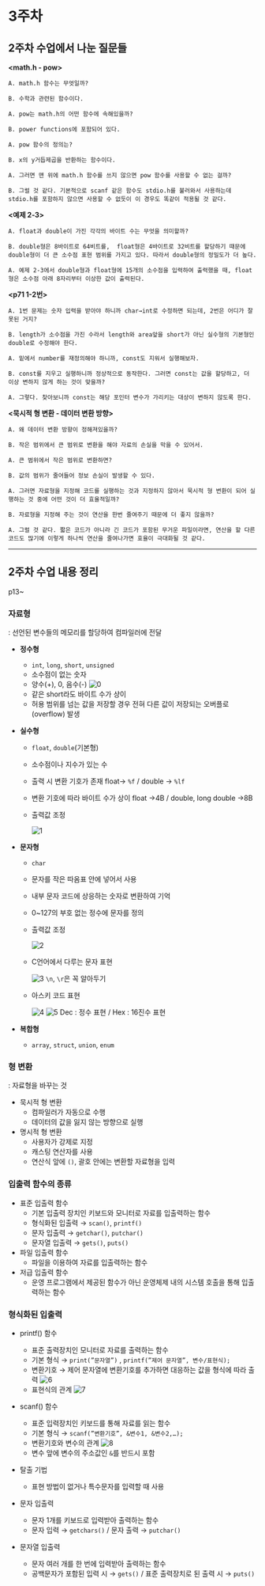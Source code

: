 # 3주차

## **2주차 수업에서 나눈 질문들**

**<math.h - pow>**

    A. math.h 함수는 무엇일까?

    B. 수학과 관련된 함수이다. 

    A. pow는 math.h의 어떤 함수에 속해있을까?

    B. power functions에 포함되어 있다.

    A. pow 함수의 정의는?

    B. x의 y거듭제곱을 반환하는 함수이다.

    A. 그러면 맨 위에 math.h 함수를 쓰지 않으면 pow 함수를 사용할 수 없는 걸까?

    B. 그럴 것 같다. 기본적으로 scanf 같은 함수도 stdio.h를 불러와서 사용하는데 stdio.h를 포함하지 않으면 사용할 수 없듯이 이 경우도 똑같이 적용될 것 같다.

**<예제 2-3>**

    A. float과 double이 가진 각각의 바이트 수는 무엇을 의미할까?

    B. double형은 8바이트로 64비트를,  float형은 4바이트로 32비트를 할당하기 때문에 double형이 더 큰 소수점 표현 범위를 가지고 있다. 따라서 double형의 정밀도가 더 높다. 

    A. 예제 2-3에서 double형과 float형에 15개의 소수점을 입력하여 출력했을 때, float형은 소수점 아래 8자리부터 이상한 값이 출력된다.

**<p71 1-2번>**

    A. 1번 문제는 숫자 입력을 받아야 하니까 char→int로 수정하면 되는데, 2번은 어디가 잘못된 거지?

    B. length가 소수점을 가진 수라서 length와 area앞을 short가 아닌 실수형의 기본형인 double로 수정해야 한다.

    A. 밑에서 number를 재정의해야 하니까, const도 지워서 실행해보자.

    B. const를 지우고 실행하니까 정상적으로 동작한다. 그러면 const는 값을 할당하고, 더 이상 변하지 않게 하는 것이 맞을까?

    A. 그렇다. 찾아보니까 const는 해당 포인터 변수가 가리키는 대상이 변하지 않도록 한다.

**<묵시적 형 변환 - 데이터 변환 방향>**

    A. 왜 데이터 변환 방향이 정해져있을까?

    B. 작은 범위에서 큰 범위로 변환을 해야 자료의 손실을 막을 수 있어서.

    A. 큰 범위에서 작은 범위로 변환하면?

    B. 값의 범위가 줄어들어 정보 손실이 발생할 수 있다.

    A. 그러면 자료형을 지정해 코드를 실행하는 것과 지정하지 않아서 묵시적 형 변환이 되어 실행하는 것 중에 어떤 것이 더 효율적일까?

    B. 자료형을 지정해 주는 것이 연산을 한번 줄여주기 때문에 더 좋지 않을까?

    A. 그럴 것 같다. 짧은 코드가 아니라 긴 코드가 포함된 무거운 파일이라면, 연산을 할 다른 코드도 많기에 이렇게 하나씩 연산을 줄여나가면 효율이 극대화될 것 같다.

---

## **2주차 수업 내용 정리**

p13~

### 자료형

: 선언된 변수들의 메모리를 할당하여 컴파일러에 전달

- **정수형**
    - `int`, `long`, `short`, `unsigned`
    - 소수점이 없는 숫자
    - 양수(+), 0, 음수(-)
        ![0](https://github.com/yunh03/2_Group/blob/main/notes/src/0.png?raw=true)
    - 같은 short라도 바이트 수가 상이
    - 허용 범위를 넘는 값을 저장할 경우 전혀 다른 값이 저장되는 오버플로(overflow) 발생
    
- **실수형**
    - `float`, `double`(기본형)
    - 소수점이나 지수가 있는 수
    - 출력 시 변환 기호가 존재 float→ `%f` / double → `%lf`
    - 변환 기호에 따라 바이트 수가 상이 float →4B /  double, long double →8B
    - 출력값 조정
      
        ![1](https://github.com/yunh03/2_Group/blob/main/notes/src/1.png?raw=true)
        
    
- **문자형**
    - `char`
    - 문자를 작은 따옴표 안에 넣어서 사용
    - 내부 문자 코드에 상응하는 숫자로 변환하여 기억
    - 0~127의 부호 없는 정수에 문자를 정의
    - 출력값 조정

       ![2](https://github.com/yunh03/2_Group/blob/main/notes/src/2.png?raw=true)
    - C언어에서 다루는 문자 표현
        
        ![3](https://github.com/yunh03/2_Group/blob/main/notes/src/3.png?raw=true)
        `\n`, `\r`은 꼭 알아두기
        
    - 아스키 코드 표현
        
        ![4](https://github.com/yunh03/2_Group/blob/main/notes/src/4.png?raw=true)
        ![5](https://github.com/yunh03/2_Group/blob/main/notes/src/5.png?raw=true)
      Dec : 정수 표현 / Hex : 16진수 표현
        
- **복합형**
    - `array`, `struct`, `union`, `enum`

### 형 변환

: 자료형을 바꾸는 것

- 묵시적 형 변환
    - 컴파일러가 자동으로 수행
    - 데이터의 값을 잃지 않는 방향으로 실행
- 명시적 형 변환
    - 사용자가 강제로 지정
    - 캐스팅 연산자를 사용
    - 연산식 앞에 `()`, 괄호 안에는 변환할 자료형을 입력

### 입출력 함수의 종류

- 표준 입출력 함수
    - 기본 입출력 장치인 키보드와 모니터로 자료를 입출력하는 함수
    - 형식화된 입출력 → `scan()`, `printf()`
    - 문자 입출력  → `getchar()`, `putchar()`
    - 문자열 입출력 → `gets()`, `puts()`
- 파일 입출력 함수
    - 파일을 이용하여 자료를 입출력하는 함수
- 저급 입출력 함수
    - 운영 프로그램에서 제공된 함수가 아닌 운영체제 내의 시스템 호출을 통해 입출력하는 함수

### 형식화된 입출력

- printf() 함수
    - 표준 출력장치인 모니터로 자료를 출력하는 함수
    - 기본 형식 → `print(”문자열”)` , `printf(”제어 문자열”, 변수/표현식);`
    - 변환기호 → 제어 문자열에 변환기호를 추가하면 대응하는 값을 형식에 따라 출력
        ![6](https://github.com/yunh03/2_Group/blob/main/notes/src/6.png?raw=true)
    - 표현식의 관계
        ![7](https://github.com/yunh03/2_Group/blob/main/notes/src/7.png?raw=true)

- scanf() 함수
    - 표준 입력장치인 키보드를 통해 자료를 읽는 함수
    - 기본 형식 → `scanf(”변환기호”, &변수1, &변수2,…);`
    - 변환기호와 변수의 관계
        ![8](https://github.com/yunh03/2_Group/blob/main/notes/src/8.png?raw=true)
    - 변수 앞에 변수의 주소값인 `&`를 반드시 포함
- 탈출 기법
    - 표현 방법이 없거나 특수문자를 입력할 때 사용
- 문자 입출력
    - 문자 1개를 키보드로 입력받아 출력하는 함수
    - 문자 입력 → `getchars()` / 문자 출력 → `putchar()`
- 문자열 입출력
    - 문자 여러 개를 한 번에 입력받아 출력하는 함수
    - 공백문자가 포함된 입력 시 → `gets()` / 표준 출력장치로 된 출력 시 → `puts()`


